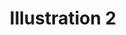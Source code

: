---
piece: image
published: true
title: Illustration 2
description: "Article in the New York Times: The story of the trial of Harrison Williams appeares in the New York Times"
src: http://orbitist.s3.amazonaws.com/ugrr/4-harrison-williams/Illustration2.jpg
---